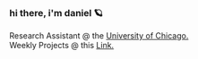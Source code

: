 ### hi there, i'm daniel 🪐

Research Assistant @ the <ins>University of Chicago.</ins> <br>
Weekly Projects @ this [Link.](https://meriedith.com)
